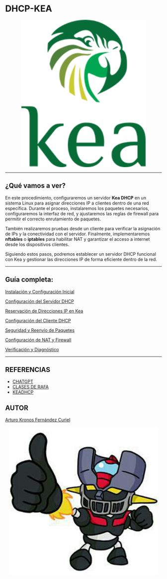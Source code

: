 # DHCP-KEA

<p align="center">
  <img src="img/kea-logo-200.png" alt="img" width="400px">
</p>

***
## ¿Qué vamos a ver?

En este procedimiento, configuraremos un servidor **Kea DHCP** en un sistema Linux para asignar direcciones IP a clientes dentro de una red específica. Durante el proceso, instalaremos los paquetes necesarios, configuraremos la interfaz de red, y ajustaremos las reglas de firewall para permitir el correcto enrutamiento de paquetes.  

También realizaremos pruebas desde un cliente para verificar la asignación de IPs y la conectividad con el servidor. Finalmente, implementaremos **nftables** o **iptables** para habilitar NAT y garantizar el acceso a internet desde los dispositivos clientes.  

Siguiendo estos pasos, podremos establecer un servidor DHCP funcional con Kea y gestionar las direcciones IP de forma eficiente dentro de la red.
***
## Guía completa: 

[Instalación y Configuración Inicial](1.md)

[Configuración del Servidor DHCP](2.md)

[Reservación de Direcciones IP en Kea](3.md)

[Configuración del Cliente DHCP](4.md)

[Seguridad y Reenvío de Paquetes](5.md)

[Configuración de NAT y Firewall](6.md)

[Verificación y Diagnóstico](7.md)
***

## REFERENCIAS

- [CHATGPT](https://www.chatgpt.com)
- [CLASES DE RAFA ](https://blogsaverroes.juntadeandalucia.es/iesrodrigocaro/)
- [KEADHCP](https://elpuig.xeill.net/Members/vcarceler/articulos/dhcp-con-kea)

## AUTOR

[Arturo Kronos Fernández Curiel ](https://github.com/ArturoKronos)

<p align="center">
  <img src="img/maz.jpg" alt="maz">
</p>


